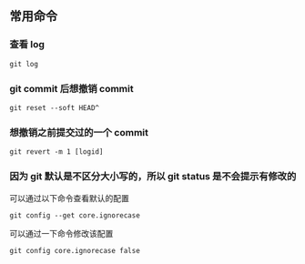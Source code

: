 ## 常用命令

### 查看 log

```
git log
```

### git commit 后想撤销 commit

```
git reset --soft HEAD^
```

### 想撤销之前提交过的一个 commit

```
git revert -m 1 [logid]
```

### 因为 git 默认是不区分大小写的，所以 git status 是不会提示有修改的

可以通过以下命令查看默认的配置

```
git config --get core.ignorecase
```

可以通过一下命令修改该配置

```
git config core.ignorecase false
```
